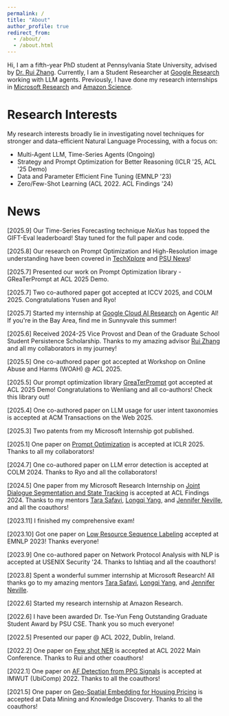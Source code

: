 ```yaml
---
permalink: /
title: "About"
author_profile: true
redirect_from: 
  - /about/
  - /about.html
---
```


Hi, I am a fifth-year PhD student at Pennsylvania State University, advised by [Dr. Rui Zhang](https://ryanzhumich.github.io). Currently, I am a Student Researcher at [Google Research](https://research.google/teams/cloud-ai/) working with LLM agents. Previously, I have done my research internships in [Microsoft Research](https://www.microsoft.com/en-us/research/group/ai-interaction-and-learning/) and [Amazon Science](https://www.amazon.science/). 

Research Interests
======
My research interests broadly lie in investigating novel techniques for stronger and data-efficient Natural Language Processing, with a focus on:

- Multi-Agent LLM, Time-Series Agents (Ongoing)
- Strategy and Prompt Optimization for Better Reasoning (ICLR '25, ACL '25 Demo)
- Data and Parameter Efficient Fine Tuning (EMNLP '23)
- Zero/Few-Shot Learning (ACL 2022. ACL Findings '24)


News
======
[2025.9] Our Time-Series Forecasting technique *NeXus* has topped the GIFT-Eval leaderboard! Stay tuned for the full paper and code.

[2025.8] Our research on Prompt Optimization and High-Resolution image understanding have been covered in [TechXplore](https://techxplore.com/news/2025-07-optimize-ai-science.html) and [PSU News](https://www.psu.edu/news/engineering/story/qa-how-are-researchers-optimizing-ai-systems-science)!

[2025.7] Presented our work on Prompt Optimization library - GReaTerPrompt at ACL 2025 Demo.

[2025.7] Two co-authored paper got accepted at ICCV 2025, and COLM 2025. Congratulations Yusen and Ryo!

[2025.7] Started my internship at [Google Cloud AI Research](https://research.google/teams/cloud-ai/) on Agentic AI! If you're in the Bay Area, find me in Sunnyvale this summer!

[2025.6] Received 2024-25 Vice Provost and Dean of the Graduate School Student Persistence Scholarship. Thanks to my amazing advisor [Rui Zhang](https://ryanzhumich.github.io/) and all my collaborators in my journey!

[2025.5] One co-authored paper got accepted at Workshop on Online Abuse and Harms (WOAH) @ ACL 2025.

[2025.5] Our prompt optimization library [GreaTerPrompt](https://pypi.org/project/greaterprompt/) got accepted at ACL 2025 Demo! Congratulations to Wenliang and all co-authors! Check this library out!

[2025.4] One co-authored paper on LLM usage for user intent taxonomies is accepted at ACM Transactions on the Web 2025.

[2025.3] Two patents from my Microsoft Internship got published.

[2025.1] One paper on [Prompt Optimization](https://arxiv.org/abs/2412.09722) is accepted at ICLR 2025. Thanks to all my collaborators!

[2024.7] One co-authored paper on LLM error detection is accepted at COLM 2024. Thanks to Ryo and all the collaborators!

[2024.5] One paper from my Microsoft Research Internship on [Joint Dialogue Segmentation and State Tracking](https://aclanthology.org/2024.findings-acl.891/) is accepted at ACL Findings 2024. Thanks to my mentors [Tara Safavi](https://tsafavi.github.io), [Longqi Yang](https://ylongqi.com), and [Jennifer Neville](https://jenneville.github.io), and all the coauthors!

[2023.11] I finished my comprehensive exam!

[2023.10] Got one paper on [Low Resource Sequence Labeling](https://aclanthology.org/2023.emnlp-main.433/) accepted at EMNLP 2023! Thanks everyone!

[2023.9] One co-authored paper on Network Protocol Analysis with NLP is accepted at USENIX Security '24. Thanks to Ishtiaq and all the coauthors!

[2023.8] Spent a wonderful summer internship at Microsoft Research! All thanks go to my amazing mentors [Tara Safavi](https://tsafavi.github.io), [Longqi Yang](https://ylongqi.com), and [Jennifer Neville](https://jenneville.github.io).

[2022.6] Started my research internship at Amazon Research.

[2022.6] I have been awarded Dr. Tse-Yun Feng Outstanding Graduate Student Award by PSU CSE. Thank you so much everyone!

[2022.5] Presented our paper @ ACL 2022, Dublin, Ireland.

[2022.2] One paper on [Few shot NER](https://aclanthology.org/2022.acl-long.439/) is accepted at ACL 2022 Main Conference. Thanks to Rui and other coauthors!

[2022.1] One paper on [AF Detection from PPG Signals](https://dl.acm.org/doi/10.1145/3517247) is accepted at IMWUT (UbiComp) 2022. Thanks to all the coauthors!

[2021.5] One paper on [Geo-Spatial Embedding for Housing Pricing](https://link.springer.com/article/10.1007/s10618-021-00789-x) is accepted at Data Mining and Knowledge Discovery. Thanks to all the coauthors!
